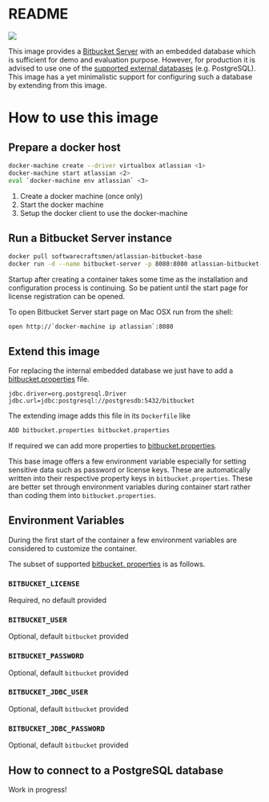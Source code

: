 # README

[![](https://badge.imagelayers.io/softwarecraftsmen/atlassian-bitbucket-base:latest.svg)](https://imagelayers.io/?images=softwarecraftsmen/atlassian-bitbucket-base:latest)

This image provides a [Bitbucket Server](https://www.atlassian.com/software/bitbucket/server) with an embedded database which is sufficient for demo and evaluation purpose. However, for production it is advised to use one of the [supported external databases](https://confluence.atlassian.com/bitbucketserver/connecting-bitbucket-server-to-an-external-database-776640378.html) (e.g. PostgreSQL). This image has a yet minimalistic support for configuring such a database by extending from this image.

# How to use this image

## Prepare a docker host

```sh
docker-machine create --driver virtualbox atlassian <1>
docker-machine start atlassian <2>
eval `docker-machine env atlassian` <3>
```

1. Create a docker machine (once only)
2. Start the docker machine
3. Setup the docker client to use the docker-machine

## Run a Bitbucket Server instance

```sh
docker pull softwarecraftsmen/atlassian-bitbucket-base
docker run -d --name bitbucket-server -p 8080:8080 atlassian-bitbucket-base
```

Startup after creating a container takes some time as the installation and configuration process is continuing.
So be patient until the start page for license registration can be opened.

To open Bitbucket Server start page on Mac OSX run from the shell:
```
open http://`docker-machine ip atlassian`:8080
```

## Extend this image

For replacing the internal embedded database we just have to add a [bitbucket.properties](https://confluence.atlassian.com/bitbucketserver/bitbucket-server-config-properties-776640155.html) file.

```
jdbc.driver=org.postgresql.Driver
jdbc.url=jdbc:postgresql://postgresdb:5432/bitbucket
```

The extending image adds this file in its `Dockerfile` like

```sh
ADD bitbucket.properties bitbucket.properties
```

If required we can add more properties to [bitbucket.properties](https://confluence.atlassian.com/bitbucketserver/bitbucket-server-config-properties-776640155.html).

This base image offers a few environment variable especially for setting sensitive data such as password or license keys. These are automatically written into their respective property keys in `bitbucket.properties`. These are better set through environment variables during container start rather than coding them into `bitbucket.properties`.

## Environment Variables

During the first start of the container a few environment variables are considered to customize the container.

The subset of supported [bitbucket. properties](https://confluence.atlassian.com/bitbucketserver/bitbucket-server-config-properties-776640155.html) is as follows.

### `BITBUCKET_LICENSE`

Required, no default provided

### `BITBUCKET_USER`

Optional, default `bitbucket` provided

### `BITBUCKET_PASSWORD`

Optional, default `bitbucket` provided

### `BITBUCKET_JDBC_USER`

Optional, default `bitbucket` provided

### `BITBUCKET_JDBC_PASSWORD`

Optional, default `bitbucket` provided

## How to connect to a PostgreSQL database

Work in progress!
